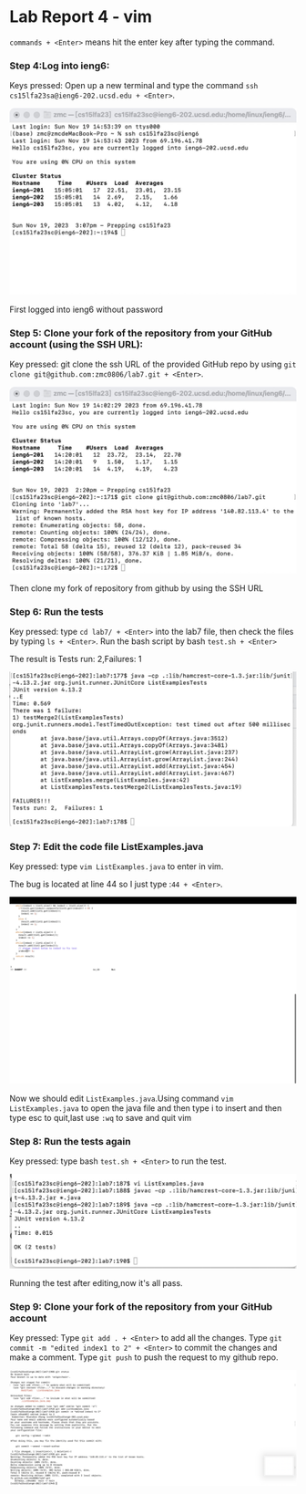# Lab Report 4 - vim

`commands + <Enter>` means hit the enter key after typing the command.

### Step 4:Log into ieng6:

Keys pressed: Open up a new terminal and type the command `ssh cs15lfa23sa@ieng6-202.ucsd.edu + <Enter>`.

![image](https://raw.githubusercontent.com/zmc0806/cse15L-lab-report4/main/report5-1.jpeg)

First logged into ieng6 without password

### Step 5: Clone your fork of the repository from your GitHub account (using the SSH URL):

Key pressed: git clone the ssh URL of the provided GitHub repo by using `git clone git@github.com:zmc0806/lab7.git + <Enter>`.

![image](https://raw.githubusercontent.com/zmc0806/cse15L-lab-report4/main/report5-2.jpeg)

Then clone my fork of repository from github by using the SSH URL

### Step 6: Run the tests

Key pressed: type `cd lab7/ + <Enter>` into the lab7 file, then check the files by typing `ls + <Enter>`. Run the bash script by bash `test.sh + <Enter>`

The result is Tests run: 2,Failures: 1

![image](https://raw.githubusercontent.com/zmc0806/cse15L-lab-report4/main/report5-3.jpeg)

### Step 7: Edit the code file ListExamples.java

Key pressed: type `vim ListExamples.java` to enter in vim.

The bug is located at line 44 so I just type :`44 + <Enter>`.

![image](https://raw.githubusercontent.com/zmc0806/cse15L-lab-report4/main/report5-4.jpeg)

Now we should edit `ListExamples.java`.Using command `vim ListExamples.java` to open the java file and then type i to insert and then type esc to quit,last use `:wq` to save and quit vim

### Step 8: Run the tests again 

Key pressed: type bash `test.sh + <Enter>` to run the test.

![image](https://raw.githubusercontent.com/zmc0806/cse15L-lab-report4/main/report5-5.jpeg)

Running the test after editing,now it's all pass.

### Step 9: Clone your fork of the repository from your GitHub account

Key pressed: Type `git add . + <Enter>` to add all the changes. Type `git commit -m "edited index1 to 2" + <Enter>` to commit the changes and make a comment. Type `git push` to push the request to my github repo.

![image](https://raw.githubusercontent.com/zmc0806/cse15L-lab-report4/main/report5-6.jpeg)
